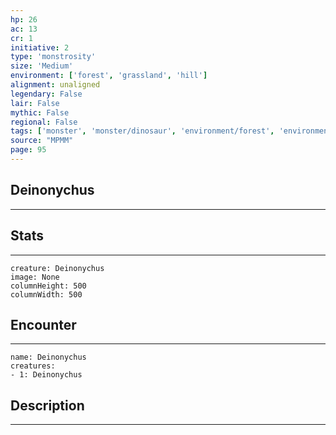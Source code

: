 ```yaml
---
hp: 26
ac: 13
cr: 1
initiative: 2
type: 'monstrosity'    
size: 'Medium'
environment: ['forest', 'grassland', 'hill']
alignment: unaligned
legendary: False
lair: False
mythic: False
regional: False
tags: ['monster', 'monster/dinosaur', 'environment/forest', 'environment/grassland', 'environment/hill']
source: "MPMM"
page: 95
---
```


## Deinonychus
---



## Stats
---

```statblock
creature: Deinonychus
image: None
columnHeight: 500
columnWidth: 500
```

## Encounter
---

```encounter-table
name: Deinonychus
creatures:
- 1: Deinonychus
```

## Description
---




